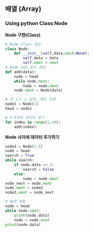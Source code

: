 ## 배열 (Array)
### Using python Class Node

**Node 구현(Class)**
```python
# Node Class 생성
class Node:
    def __init__(self,data,next=None):
        self.data = data
        self.next = next
# Node add 함수 생성    
def add(data):
    node = head
    while node.next:
        node = node.next
    node.next = Node(data)

# 첫 노드 1 입력, 헤드 지정
node1 = Node(1)
head = node1

# 2~9까지 데이터 넣기
for index in range(2,10):
    add(index)
```
**Node 사이에 데이터 추가하기**
```python
node3 = Node(1.5)
node = head
search = True
while search:
    if node.data == 1:
        search = False
    else:
        node = node.next
node_next = node.next
node.next = node3
node3.next = node_next
```
```python
# 출력 부분
node = head
while node.next:
    print(node.data)
    node = node.next
print(node.data)
